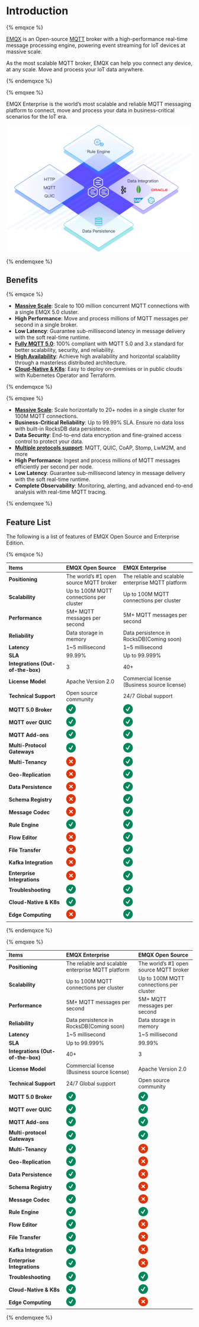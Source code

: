 # Introduction

{% emqxce %}

[EMQX](https://www.emqx.com/en/products/emqx) is an Open-source [MQTT](https://mqtt.org/) broker with a high-performance real-time message processing engine, powering event streaming for IoT devices at massive scale.

As the most scalable MQTT broker, EMQX can help you connect any device, at any scale. Move and process your IoT data anywhere.

{% endemqxce %}

{% emqxee %}

EMQX Enterprise is the world’s most scalable and reliable MQTT messaging platform to connect, move and process your data in business-critical scenarios for the IoT era.

<img src="./assets/EMQX-enterprise.png" alt="EMQX-enterprise" style="zoom:50%;" />

{% endemqxee %}

## Benefits

{% emqxce %}

- **[Massive Scale](https://www.emqx.com/en/blog/how-emqx-5-0-achieves-100-million-mqtt-connections)**: Scale to 100 million concurrent MQTT connections with a single EMQX 5.0 cluster.
- **High Performance**: Move and process millions of MQTT messages per second in a single broker.
- **Low Latency**: Guarantee sub-millisecond latency in message delivery with the soft real-time runtime.
- **[Fully MQTT 5.0](https://www.emqx.com/en/blog/introduction-to-mqtt-5)**: 100% compliant with MQTT 5.0 and 3.x standard for better scalability, security, and reliability.
- **[High Availability](./deploy/cluster/mria-introduction)**: Achieve high availability and horizontal scalability through a masterless distributed architecture.
- **[Cloud-Native & K8s](https://www.emqx.com/en/emqx-kubernetes-operator)**: Easy to deploy on-premises or in public clouds with Kubernetes Operator and Terraform.

{% endemqxce %}

{% emqxee %}

- **[Massive Scale](https://www.emqx.com/en/blog/how-emqx-5-0-achieves-100-million-mqtt-connections)**: Scale horizontally to 20+ nodes in a single cluster for 100M MQTT connections.
- **Business-Critical Reliability**: Up to 99.99% SLA. Ensure no data loss with built-in RocksDB data persistence.
- **Data Security**: End-to-end data encryption and fine-grained access control to protect your data.
- **[Multiple protocols support](https://www.emqx.com/en/blog/iot-protocols-mqtt-coap-lwm2m)**: MQTT, QUIC, CoAP, Stomp, LwM2M, and more
- **High Performance**: Ingest and process millions of MQTT messages efficiently per second per node.
- **Low Latency**: Guarantee sub-millisecond latency in message delivery with the soft real-time runtime.
- **Complete Observability**: Monitoring, alerting, and advanced end-to-end analysis with real-time MQTT tracing.

{% endemqxee %}

## Feature List

The following is a list of features of EMQX Open Source and Enterprise Edition.

{% emqxce %}

| **Items**                         | **EMQX Open Source**                                        | **EMQX Enterprise**                                         |
| :-------------------------------- | :---------------------------------------------------------- | :---------------------------------------------------------- |
| **Positioning**                   | The world’s #1 open source MQTT broker                      | The reliable and scalable enterprise MQTT platform          |
| **Scalability**                   | Up to 100M MQTT connections per cluster                     | Up to 100M MQTT connections per cluster                     |
| **Performance**                   | 5M+ MQTT messages per second                                | 5M+ MQTT messages per second                                |
| **Reliability**                   | Data storage in memory                                      | Data persistence in RocksDB(Coming soon)                                 |
| **Latency**                       | 1~5 millisecond                                             | 1~5 millisecond                                             |
| **SLA**                           | 99.99%                                                      | Up to 99.999%                                               |
| **Integrations (Out-of-the-box)** | 3                                                           | 40+                                                         |
| **License Model**                 | Apache Version 2.0                                          | Commercial license (Business source license)                |
| **Technical Support**             | Open source community                                       | 24/7 Global support                                         |
| **MQTT 5.0 Broker**               | <img src="./assets/check_mark_64.png"  style="zoom:40%;" /> | <img src="./assets/check_mark_64.png"  style="zoom:40%;" /> |
| **MQTT over QUIC**                | <img src="./assets/check_mark_64.png"  style="zoom:40%;" /> | <img src="./assets/check_mark_64.png"  style="zoom:40%;" /> |
| **MQTT Add-ons**                  | <img src="./assets/check_mark_64.png"  style="zoom:40%;" /> | <img src="./assets/check_mark_64.png"  style="zoom:40%;" /> |
| **Multi-Protocol Gateways**       | <img src="./assets/check_mark_64.png"  style="zoom:40%;" /> | <img src="./assets/check_mark_64.png"  style="zoom:40%;" /> |
| **Multi-Tenancy**                 | <img src="./assets/cross_mark_64.png" style="zoom:40%;" />  | <img src="./assets/check_mark_64.png"  style="zoom:40%;" /> |
| **Geo-Replication**               | <img src="./assets/cross_mark_64.png" style="zoom:40%;" />  | <img src="./assets/check_mark_64.png"  style="zoom:40%;" /> |
| **Data Persistence**              | <img src="./assets/cross_mark_64.png" style="zoom:40%;" />  | <img src="./assets/check_mark_64.png"  style="zoom:40%;" /> |
| **Schema Registry**               | <img src="./assets/cross_mark_64.png" style="zoom:40%;" />  | <img src="./assets/check_mark_64.png"  style="zoom:40%;" /> |
| **Message Codec**                 | <img src="./assets/cross_mark_64.png" style="zoom:40%;" />  | <img src="./assets/check_mark_64.png"  style="zoom:40%;" /> |
| **Rule Engine**                   | <img src="./assets/check_mark_64.png" style="zoom:40%;" />  | <img src="./assets/check_mark_64.png" style="zoom:40%;" />  |
| **Flow Editor**                   | <img src="./assets/cross_mark_64.png" style="zoom:40%;" />  | <img src="./assets/check_mark_64.png" style="zoom:40%;" />  |
| **File Transfer**                 | <img src="./assets/cross_mark_64.png" style="zoom:40%;" />  | <img src="./assets/check_mark_64.png" style="zoom:40%;" />  |
| **Kafka Integration**             | <img src="./assets/cross_mark_64.png" style="zoom:40%;" />  | <img src="./assets/check_mark_64.png" style="zoom:40%;" />  |
| **Enterprise Integrations**       | <img src="./assets/cross_mark_64.png" style="zoom:40%;" />  | <img src="./assets/check_mark_64.png" style="zoom:40%;" />  |
| **Troubleshooting**               | <img src="./assets/check_mark_64.png" style="zoom:40%;" />  | <img src="./assets/check_mark_64.png" style="zoom:40%;" />  |
| **Cloud-Native & K8s**            | <img src="./assets/check_mark_64.png" style="zoom:40%;" />  | <img src="./assets/check_mark_64.png" style="zoom:40%;" />  |
| **Edge Computing**                | <img src="./assets/cross_mark_64.png" style="zoom:40%;" />  | <img src="./assets/check_mark_64.png" style="zoom:40%;" />  |

{% endemqxce %}

{% emqxee %}

| **Items**                         | **EMQX Enterprise**                                         | **EMQX Open Source**                                        |
| :-------------------------------- | :---------------------------------------------------------- | :---------------------------------------------------------- |
| **Positioning**                   | The reliable and scalable enterprise MQTT platform          | The world’s #1 open source MQTT broker                      |
| **Scalability**                   | Up to 100M MQTT connections per cluster                     | Up to 100M MQTT connections per cluster                     |
| **Performance**                   | 5M+ MQTT messages per second                                | 5M+ MQTT messages per second                                |
| **Reliability**                   | Data persistence in RocksDB(Coming soon)                                 | Data storage in memory                                      |
| **Latency**                       | 1~5 millisecond                                             | 1~5 millisecond                                             |
| **SLA**                           | Up to 99.999%                                               | 99.99%                                                      |
| **Integrations (Out-of-the-box)** | 40+                                                         | 3                                                           |
| **License Model**                 | Commercial license (Business source license)                | Apache Version 2.0                                          |
| **Technical Support**             | 24/7 Global support                                         | Open source community                                       |
| **MQTT 5.0 Broker**               | <img src="./assets/check_mark_64.png"  style="zoom:40%;" /> | <img src="./assets/check_mark_64.png"  style="zoom:40%;" /> |
| **MQTT over QUIC**                | <img src="./assets/check_mark_64.png"  style="zoom:40%;" /> | <img src="./assets/check_mark_64.png"  style="zoom:40%;" /> |
| **MQTT Add-ons**                  | <img src="./assets/check_mark_64.png"  style="zoom:40%;" /> | <img src="./assets/check_mark_64.png"  style="zoom:40%;" /> |
| **Multi-protocol Gateways**       | <img src="./assets/check_mark_64.png"  style="zoom:40%;" /> | <img src="./assets/check_mark_64.png"  style="zoom:40%;" /> |
| **Multi-Tenancy**                 | <img src="./assets/check_mark_64.png"  style="zoom:40%;" /> | <img src="./assets/cross_mark_64.png" style="zoom:40%;" />  |
| **Geo-Replication**               | <img src="./assets/check_mark_64.png"  style="zoom:40%;" /> | <img src="./assets/cross_mark_64.png" style="zoom:40%;" />  |
| **Data Persistence**              | <img src="./assets/check_mark_64.png"  style="zoom:40%;" /> | <img src="./assets/cross_mark_64.png" style="zoom:40%;" />  |
| **Schema Registry**               | <img src="./assets/check_mark_64.png"  style="zoom:40%;" /> | <img src="./assets/cross_mark_64.png" style="zoom:40%;" />  |
| **Message Codec**                 | <img src="./assets/check_mark_64.png"  style="zoom:40%;" /> | <img src="./assets/cross_mark_64.png" style="zoom:40%;" />  |
| **Rule Engine**                   | <img src="./assets/check_mark_64.png" style="zoom:40%;" />  | <img src="./assets/check_mark_64.png" style="zoom:40%;" />  |
| **Flow Editor**                   | <img src="./assets/check_mark_64.png" style="zoom:40%;" />  | <img src="./assets/cross_mark_64.png" style="zoom:40%;" />  |
| **File Transfer**                 | <img src="./assets/check_mark_64.png" style="zoom:40%;" />  | <img src="./assets/cross_mark_64.png" style="zoom:40%;" />  |
| **Kafka Integration**             | <img src="./assets/check_mark_64.png" style="zoom:40%;" />  | <img src="./assets/cross_mark_64.png" style="zoom:40%;" />  |
| **Enterprise Integrations**       | <img src="./assets/check_mark_64.png" style="zoom:40%;" />  | <img src="./assets/cross_mark_64.png" style="zoom:40%;" />  |
| **Troubleshooting**               | <img src="./assets/check_mark_64.png" style="zoom:40%;" />  | <img src="./assets/check_mark_64.png" style="zoom:40%;" />  |
| **Cloud-Native & K8s**            | <img src="./assets/check_mark_64.png" style="zoom:40%;" />  | <img src="./assets/check_mark_64.png" style="zoom:40%;" />  |
| **Edge Computing**                | <img src="./assets/check_mark_64.png" style="zoom:40%;" />  | <img src="./assets/cross_mark_64.png" style="zoom:40%;" />  |

{% endemqxee %}
